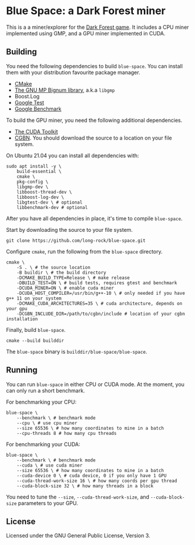 # Blue Space: a Dark Forest miner

This is a a miner/explorer for the [Dark Forest game](https://zkga.me).
It includes a CPU miner implemented using GMP, and a GPU miner implemented in CUDA.

## Building

You need the following dependencies to build `blue-space`. You can install them
with your distribution favourite package manager.

 * [CMake](https://cmake.org/)
 * [The GNU MP Bignum library](https://gmplib.org/), a.k.a `libgmp`
 * Boost.Log
 * [Google Test](https://github.com/google/googletest)
 * [Google Benchmark](https://github.com/google/benchmark)

To build the GPU miner, you need the following additional dependencies.

 * [The CUDA Toolkit](https://developer.nvidia.com/cuda-toolkit)
 * [CGBN](https://github.com/NVlabs/CGBN). You should download the source
    to a location on your file system.

On Ubuntu 21.04 you can install all dependencies with:

    sudo apt install -y \
        build-essential \
        cmake \
        pkg-config \
        libgmp-dev \
        libboost-thread-dev \
        libboost-log-dev \
        libgtest-dev \ # optional
        libbenchmark-dev # optional

After you have all dependencies in place, it's time to compile `blue-space`.

Start by downloading the source to your file system.

    git clone https://github.com/long-rock/blue-space.git

Configure `cmake`, run the following from the `blue-space` directory.

    cmake \
        -S . \ # the source location
        -B buildir \ # the build directory
        -DCMAKE_BUILD_TYPE=Release \ # make release
        -DBUILD_TEST=ON \ # build tests, requires gtest and benchmark
        -DCUDA_MINER=ON \ # enable cuda miner
        -DCUDA_HOST_COMPILER=/usr/bin/g++-10 \ # only needed if you have g++ 11 on your system
        -DCMAKE_CUDA_ARCHITECTURES=35 \ # cuda architecture, depends on your gpu
        -DCGBN_INCLUDE_DIR=/path/to/cgbn/include # location of your cgbn installation

Finally, build `blue-space`.

    cmake --build builddir

The `blue-space` binary is `builddir/blue-space/blue-space`.

## Running

You can run `blue-space` in either CPU or CUDA mode. At the moment, you can only
run a short benchmark.

For benchmarking your CPU:

    blue-space \
        --benchmark \ # benchmark mode
        --cpu \ # use cpu miner
        --size 65536 \ # how many coordinates to mine in a batch
        --cpu-threads 8 # how many cpu threads

For benchmarking your CUDA:

    blue-space \
        --benchmark \ # benchmark mode
        --cuda \ # use cuda miner
        --size 65536 \ # how many coordinates to mine in a batch
        --cuda-device 0 \ # cuda device, 0 if you only have 1 GPU
        --cuda-thread-work-size 16 \ # how many coords per gpu thread
        --cuda-block-size 32 \ # how many threads in a block

You need to tune the `--size`, `--cuda-thread-work-size`, and
`--cuda-block-size` parameters to your GPU.

## License

Licensed under the GNU General Public License, Version 3.